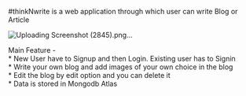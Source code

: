 #thinkNwrite is a web application through which user can write Blog or Article



![Uploading Screenshot (2845).png…]()


Main Feature - <br />
    *  New User have to Signup and then Login. Existing user has to Signin <br />
    *  Write your own blog and add images of your own choice in the blog   <br />
    *  Edit the blog by edit option and you can delete it <br />
    *  Data is stored in Mongodb Atlas  <br />

